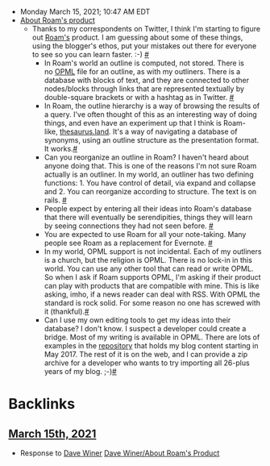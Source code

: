 - Monday March 15, 2021; 10:47 AM EDT
- [About Roam's product](http://scripting.com/2021/03/15/144714.html?title=aboutRoamsProduct)
    - Thanks to my correspondents on Twitter, I think I'm starting to figure out [Roam's](https://duckduckgo.com/?q=roam+research&t=h_&ia=web) product. I am guessing about some of these things, using the blogger's ethos, put your mistakes out there for everyone to see so you can learn faster. :-) [#](http://scripting.com/2021/03/15/144714.html?title=aboutRoamsProduct[a144717](<../a144717.md>))
        - In Roam's world an outline is computed, not stored. There is no [OPML](http://dev.opml.org/spec2.html) file for an outline, as with my outliners. There is a database with blocks of text, and they are connected to other nodes/blocks through links that are represented textually by double-square brackets or with a hashtag as in Twitter. [#](http://scripting.com/2021/03/15/144714.html?title=aboutRoamsProduct[a144730](<../a144730.md>))
        - In Roam, the outline hierarchy is a way of browsing the results of a query. I've often thought of this as an interesting way of doing things, and even have an experiment up that I think is Roam-like, [thesaurus.land](http://thesaurus.land/?word=roam). It's a way of navigating a database of synonyms, using an outline structure as the presentation format. It works.[#](http://scripting.com/2021/03/15/144714.html?title=aboutRoamsProduct[a144814](<../a144814.md>))
        - Can you reorganize an outline in Roam? I haven't heard about anyone doing that. This is one of the reasons I'm not sure Roam actually is an outliner. In my world, an outliner has two defining functions: 1. You have control of detail, via expand and collapse and 2. You can reorganize according to structure. The text is on rails. [#](http://scripting.com/2021/03/15/144714.html?title=aboutRoamsProduct[a150030](<../a150030.md>))
        - People expect by entering all their ideas into Roam's database that there will eventually be serendipities, things they will learn by seeing connections they had not seen before. [#](http://scripting.com/2021/03/15/144714.html?title=aboutRoamsProduct[a144915](<../a144915.md>))
        - You are expected to use Roam for all your note-taking. Many people see Roam as a replacement for Evernote. [#](http://scripting.com/2021/03/15/144714.html?title=aboutRoamsProduct[a151314](<../a151314.md>))
        - In my world, OPML support is not incidental. Each of my outliners is a church, but the religion is OPML. There is no lock-in in this world. You can use any other tool that can read or write OPML. So when I ask if Roam supports OPML, I'm asking if their product can play with products that are compatible with mine. This is like asking, imho, if a news reader can deal with RSS. With OPML the standard is rock solid. For some reason no one has screwed with it (thankful).[#](http://scripting.com/2021/03/15/144714.html?title=aboutRoamsProduct[a150634](<../a150634.md>))
        - Can I use my own editing tools to get my ideas into their database? I don't know. I suspect a developer could create a bridge. Most of my writing is available in OPML. There are lots of examples in the [repository](https://github.com/scripting/Scripting-News/tree/master/blog) that holds my blog content starting in May 2017. The rest of it is on the web, and I can provide a zip archive for a developer who wants to try importing all 26-plus years of my blog. ;-)[#](http://scripting.com/2021/03/15/144714.html?title=aboutRoamsProduct[a145529](<../a145529.md>))

# Backlinks
## [March 15th, 2021](<March 15th, 2021.md>)
- Response to [Dave Winer](<../Dave Winer.md>) [Dave Winer/About Roam's Product](<../Dave Winer/About Roam's Product.md>)

